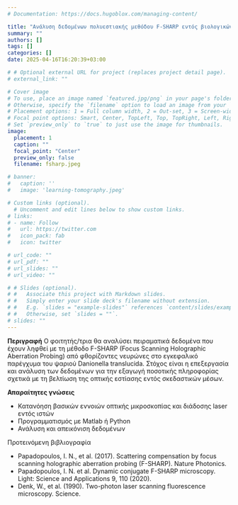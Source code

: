 ```yaml
---
# Documentation: https://docs.hugoblox.com/managing-content/

title: "Ανάλυση δεδομένων πολυεστιακής μεθόδου F-SHARP εντός βιολογικών ιστών"
summary: ""
authors: []
tags: []
categories: []
date: 2025-04-16T16:20:39+03:00

# # Optional external URL for project (replaces project detail page).
# external_link: ""

# Cover image
# To use, place an image named `featured.jpg/png` in your page's folder.
# Otherwise, specify the `filename` option to load an image from your `assets/media/` folder.
# Placement options: 1 = Full column width, 2 = Out-set, 3 = Screen-width
# Focal point options: Smart, Center, TopLeft, Top, TopRight, Left, Right, BottomLeft, Bottom, BottomRight
# Set `preview_only` to `true` to just use the image for thumbnails.
image:
  placement: 1
  caption: ""
  focal_point: "Center"
  preview_only: false
  filename: fsharp.jpeg

# banner:
#   caption: ''
#   image: 'learning-tomography.jpeg'

# Custom links (optional).
  # Uncomment and edit lines below to show custom links.
# links:
# - name: Follow
#   url: https://twitter.com
#   icon_pack: fab
#   icon: twitter

# url_code: ""
# url_pdf: ""
# url_slides: ""
# url_video: ""

# # Slides (optional).
# #   Associate this project with Markdown slides.
# #   Simply enter your slide deck's filename without extension.
# #   E.g. `slides = "example-slides"` references `content/slides/example-slides.md`.
# #   Otherwise, set `slides = ""`.
# slides: ""
---
```

**Περιγραφή**
Ο φοιτητής/τρια θα αναλύσει πειραματικά δεδομένα που έχουν ληφθεί με τη μέθοδο F-SHARP (Focus Scanning Holographic Aberration Probing) από φθορίζοντες νευρώνες στο εγκεφαλικό παρέγχυμα του ψαριού Danionella translucida. Στόχος είναι η επεξεργασία και ανάλυση των δεδομένων για την εξαγωγή ποσοτικής πληροφορίας σχετικά με τη βελτίωση της οπτικής εστίασης εντός σκεδαστικών μέσων.

**Απαραίτητες γνώσεις**

* Κατανόηση βασικών εννοιών οπτικής μικροσκοπίας και διάδοσης laser εντός ιστών
* Προγραμματισμός με Matlab ή Python
* Ανάλυση και απεικόνιση δεδομένων

Προτεινόμενη βιβλιογραφία 
* Papadopoulos, I. N., et al. (2017). Scattering compensation by focus scanning holographic aberration probing (F-SHARP). Nature Photonics.
* Papadopoulos, I. N. et al. Dynamic conjugate F-SHARP microscopy. Light: Science and Applications 9, 110 (2020).
* Denk, W., et al. (1990). Two-photon laser scanning fluorescence microscopy. Science.

<!--more-->